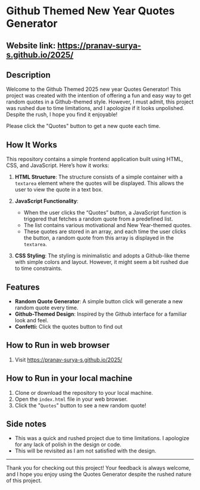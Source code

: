 # Github Themed New Year Quotes Generator

## Website link: https://pranav-surya-s.github.io/2025/

## Description

Welcome to the Github Themed 2025 new year Quotes Generator! This project was created with the intention of offering a fun and easy way to get random quotes in a Github-themed style. However, I must admit, this project was rushed due to time limitations, and I apologize if it looks unpolished. Despite the rush, I hope you find it enjoyable!

Please click the "Quotes" button to get a new quote each time.

## How It Works

This repository contains a simple frontend application built using HTML, CSS, and JavaScript. Here’s how it works:

1. **HTML Structure**:
   The structure consists of a simple container with a `textarea` element where the quotes will be displayed. This allows the user to view the quote in a text box.

2. **JavaScript Functionality**:

   - When the user clicks the “Quotes” button, a JavaScript function is triggered that fetches a random quote from a predefined list.
   - The list contains various motivational and New Year-themed quotes.
   - These quotes are stored in an array, and each time the user clicks the button, a random quote from this array is displayed in the `textarea`.

3. **CSS Styling**:
   The styling is minimalistic and adopts a Github-like theme with simple colors and layout. However, it might seem a bit rushed due to time constraints.

## Features

- **Random Quote Generator**: A simple button click will generate a new random quote every time.
- **Github-Themed Design**: Inspired by the Github interface for a familiar look and feel.
- **Confetti:** Click the quotes button to find out

## How to Run in web browser

1. Visit https://pranav-surya-s.github.io/2025/

## How to Run in your local machine

1. Clone or download the repository to your local machine.
2. Open the `index.html` file in your web browser.
3. Click the "`Quotes`" button to see a new random quote!

## Side notes

- This was a quick and rushed project due to time limitations. I apologize for any lack of polish in the design or code.
- This will be revisited as I am not satisfied with the design.

---

Thank you for checking out this project! Your feedback is always welcome, and I hope you enjoy using the Quotes Generator despite the rushed nature of this project.
